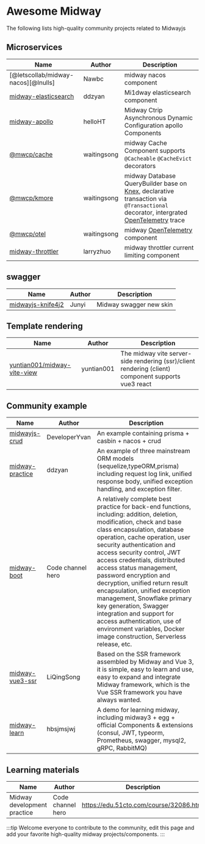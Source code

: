 # Awesome Midway

The following lists high-quality community projects related to Midwayjs

## Microservices

| Name                                         | Author      | Description                                                                                                                            |
| -------------------------------------------- | ----------- | -------------------------------------------------------------------------------------------------------------------------------------- |
| [@letscollab/midway-nacos][@lnulls]          | Nawbc       | midway nacos component                                                                                                                 |
| [midway-elasticsearch][midway-elasticsearch] | ddzyan      | Mi1dway elasticsearch component                                                                                                        |
| [midway-apollo][midway-apollo]               | helloHT     | Midway Ctrip Asynchronous Dynamic Configuration apollo Components                                                                      |
| [@mwcp/cache][@mwcp/cache]                   | waitingsong | midway Cache Component supports `@Cacheable` `@CacheEvict` decorators                                                                  |
| [@mwcp/kmore][@mwcp/kmore]                   | waitingsong | midway Database QueryBuilder base on [Knex], declarative transaction via `@Transactional` decorator, intergrated [OpenTelemetry] trace |
| [@mwcp/otel][@mwcp/otel]                     | waitingsong | midway [OpenTelemetry] component                                                                                                       |
| [midway-throttler][midway-throttler]         | larryzhuo   | midway throttler current limiting component                                                                                            |
## swagger

| Name                                   | Author | Description             |
| -------------------------------------- | ------ | ----------------------- |
| [midwayjs-knife4j2][midwayjs-knife4j2] | Junyi  | Midway swagger new skin |

## Template rendering

| Name                                                       | Author     | Description                                                                                         |
| ---------------------------------------------------------- | ---------- | --------------------------------------------------------------------------------------------------- |
| [yuntian001/midway-vite-view][yuntian001/midway-vite-view] | yuntian001 | The midway vite server-side rendering (ssr)/client rendering (client) component supports vue3 react |

## Community example

| Name                               | Author            | Description                                                                                                                                                                                                                                                                                                                                                                                                                                                                                                                                                                                     |
| ---------------------------------- | ----------------- | ----------------------------------------------------------------------------------------------------------------------------------------------------------------------------------------------------------------------------------------------------------------------------------------------------------------------------------------------------------------------------------------------------------------------------------------------------------------------------------------------------------------------------------------------------------------------------------------------- |
| [midwayjs-crud][midwayjs-crud]     | DeveloperYvan     | An example containing prisma + casbin + nacos + crud                                                                                                                                                                                                                                                                                                                                                                                                                                                                                                                                            |
| [midway-practice][midway-practice] | ddzyan            | An example of three mainstream ORM models (sequelize,typeORM,prisma) including request log link, unified response body, unified exception handling, and exception filter.                                                                                                                                                                                                                                                                                                                                                                                                                       |
| [midway-boot][midway-boot]         | Code channel hero | A relatively complete best practice for back-end functions, including: addition, deletion, modification, check and base class encapsulation, database operation, cache operation, user security authentication and access security control, JWT access credentials, distributed access status management, password encryption and decryption, unified return result encapsulation, unified exception management, Snowflake primary key generation, Swagger integration and support for access authentication, use of environment variables, Docker image construction, Serverless release, etc. |
| [midway-vue3-ssr][midway-vue3-ssr] | LiQingSong        | Based on the SSR framework assembled by Midway and Vue 3, it is simple, easy to learn and use, easy to expand and integrate Midway framework, which is the Vue SSR framework you have always wanted.                                                                                                                                                                                                                                                                                                                                                                                            |
| [midway-learn][midway-learn]       | hbsjmsjwj         | A demo for learning midway, including midway3 + egg + official Components & extensions (consul, JWT, typeorm, Prometheus, swagger, mysql2, gRPC, RabbitMQ)                                                                                                                                                                                                                                                                                                                                                                                                                                      |

## Learning materials

| Name                        | Author            | Description                             |
| --------------------------- | ----------------- | --------------------------------------- |
| Midway development practice | Code channel hero | https://edu.51cto.com/course/32086.html |


:::tip
Welcome everyone to contribute to the community, edit this page and add your favorite high-quality midway projects/components.
:::


[midway-elasticsearch]: https://github.com/ddzyan/midway-elasticsearch
[midway-apollo]: https://github.com/helloHT/midway-apollo
[@letscollab/midway-nacos]: https://github.com/deskbtm-letscollab/midway-nacos
[@mwcp/kmore]: https://github.com/waitingsong/kmore
[@mwcp/cache]: https://github.com/waitingsong/midway-components/tree/main/packages/cache
[@mwcp/otel]: https://github.com/waitingsong/midway-components/tree/main/packages/otel

[midwayjs-knife4j2]: https://github.com/fangbao-0418/midway/tree/master/packages/swagger
[yuntian001/midway-vite-view]: https://github.com/yuntian001/midway-vite-view

[midwayjs-crud]: https://github.com/developeryvan/midwayjs-crud
[midway-practice]: https://github.com/ddzyan/midway-practice
[midway-boot]: https://github.com/bestaone/midway-boot
[midway-vue3-ssr]: https://github.com/lqsong/midway-vue3-ssr
[midway-learn]: https://github.com/hbsjmsjwj/midway-learn.git
[midway-throttler]: https://github.com/larryzhuo/midway-throttler

[Knex]: https://knexjs.org/
[OpenTelemetry]: https://github.com/open-telemetry